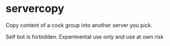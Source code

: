 # servercopy
Copy content of a cook group into another server you pick.

Self bot is forbidden. Experimental use only and use at own risk
